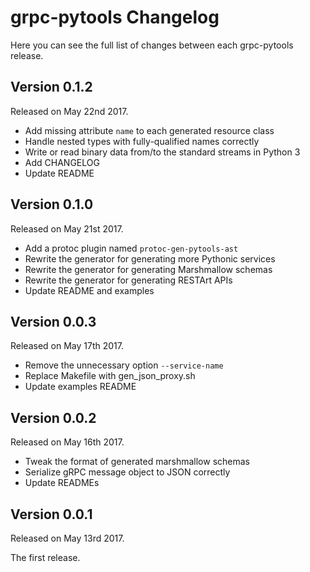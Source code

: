 # grpc-pytools Changelog

Here you can see the full list of changes between each grpc-pytools release.


## Version 0.1.2

Released on May 22nd 2017.

- Add missing attribute `name` to each generated resource class
- Handle nested types with fully-qualified names correctly
- Write or read binary data from/to the standard streams in Python 3
- Add CHANGELOG
- Update README


## Version 0.1.0

Released on May 21st 2017.

- Add a protoc plugin named `protoc-gen-pytools-ast`
- Rewrite the generator for generating more Pythonic services
- Rewrite the generator for generating Marshmallow schemas
- Rewrite the generator for generating RESTArt APIs
- Update README and examples


## Version 0.0.3

Released on May 17th 2017.

- Remove the unnecessary option `--service-name`
- Replace Makefile with gen_json_proxy.sh
- Update examples README


## Version 0.0.2

Released on May 16th 2017.

- Tweak the format of generated marshmallow schemas
- Serialize gRPC message object to JSON correctly
- Update READMEs


## Version 0.0.1

Released on May 13rd 2017.

The first release.
